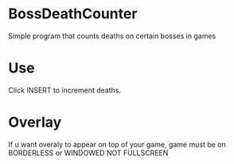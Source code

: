 # BossDeathCounter
Simple program that counts deaths on certain bosses in games

# Use
Click INSERT to increment deaths.

# Overlay
If u want overaly to appear on top of your game, game must be on BORDERLESS or WINDOWED NOT FULLSCREEN
